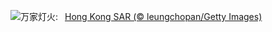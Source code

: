 ![](https://www.bing.com/th?id=OHR.WorldPopDay_ZH-CN7074706912_UHD.jpg&w=1000)万家灯火:&nbsp;&ensp;[Hong Kong SAR (© leungchopan/Getty Images)](https://www.bing.com/th?id=OHR.WorldPopDay_ZH-CN7074706912_UHD.jpg)
<br><br/>
